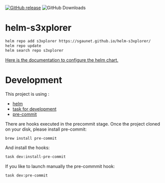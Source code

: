 [![GitHub release](https://img.shields.io/github/release/sgaunet/helm-s3xplorer.svg)](https://github.com/sgaunet/helm-s3xplorer/releases/latest)
![GitHub Downloads](https://img.shields.io/github/downloads/sgaunet/helm-s3xplorer/total)

# helm-s3xplorer

```bash
helm repo add s3xplorer https://sgaunet.github.io/helm-s3xplorer/
helm repo update
helm search repo s3xplorer
```

[Here is the documentation to configure the helm chart.](charts/s3xplorer/README.md)

# Development

This project is using :

* [helm](https://helm.sh/)
* [task for development](https://taskfile.dev/#/)
* [pre-commit](https://pre-commit.com/)

There are hooks executed in the precommit stage. Once the project cloned on your disk, please install pre-commit:

```bash
brew install pre-commit
```

And install the hooks:

```bash
task dev:install-pre-commit
```

If you like to launch manually the pre-commmit hook:

```bash
task dev:pre-commit
```
